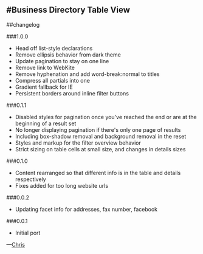 #Business Directory Table View
---
##changelog

###1.0.0

* Head off list-style declarations
* Remove ellipsis behavior from dark theme
* Update pagination to stay on one line
* Remove link to WebKite
* Remove hyphenation and add word-break:normal to titles
* Compress all partials into one
* Gradient fallback for IE
* Persistent borders around inline filter buttons

###0.1.1

* Disabled styles for pagination once you've reached the end or are at the beginning of a result set
* No longer displaying pagination if there's only one page of results
* Including box-shadow removal and background removal in the reset
* Styles and markup for the filter overview behavior
* Strict sizing on table cells at small size, and changes in details sizes
  
###0.1.0

* Content rearranged so that different info is in the table and details respectively
* Fixes added for too long website urls

###0.0.2

* Updating facet info for addresses, fax number, facebook

###0.0.1

* Initial port 

—[Chris](mailto:chris@webkite.com)